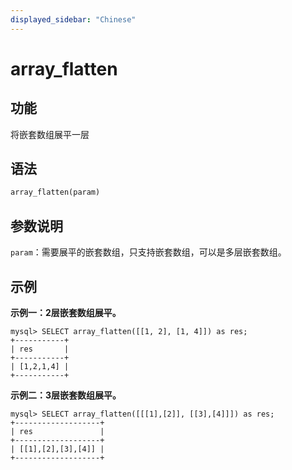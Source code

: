 ```yaml
---
displayed_sidebar: "Chinese"
---
```


# array_flatten

## 功能

将嵌套数组展平一层

## 语法

```Haskell
array_flatten(param)
```

## 参数说明

`param`：需要展平的嵌套数组，只支持嵌套数组，可以是多层嵌套数组。

## 示例

**示例一：2层嵌套数组展平。**

```plain text
mysql> SELECT array_flatten([[1, 2], [1, 4]]) as res;
+-----------+
| res       |
+-----------+
| [1,2,1,4] |
+-----------+
```

**示例二：3层嵌套数组展平。**

```plain text
mysql> SELECT array_flatten([[[1],[2]], [[3],[4]]]) as res;
+-------------------+
| res               |
+-------------------+
| [[1],[2],[3],[4]] |
+-------------------+
```